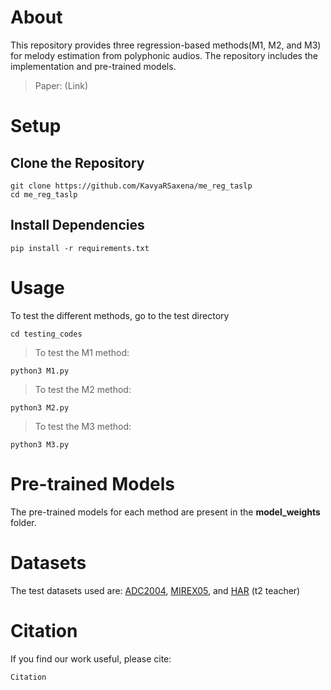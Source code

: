 # About
This repository provides three regression-based methods(M1, M2, and M3) for melody estimation from polyphonic audios. The repository includes the implementation and pre-trained models.

> Paper: (Link)

# Setup
## Clone the Repository 
```
git clone https://github.com/KavyaRSaxena/me_reg_taslp
cd me_reg_taslp
```
## Install Dependencies
```
pip install -r requirements.txt
```

# Usage
To test the different methods, go to the test directory
```
cd testing_codes
```
> To test the M1 method:
```
python3 M1.py 
```

> To test the M2 method:
```
python3 M2.py 
```

> To test the M3 method:
```
python3 M3.py 
```

# Pre-trained Models
The pre-trained models for each method are present in the **model_weights** folder.

# Datasets
The test datasets used are: [ADC2004](http://labrosa.ee.columbia.edu/projects/melody/), [MIREX05](http://labrosa.ee.columbia.edu/projects/melody/), and [HAR](https://zenodo.org/records/8252222) (t2 teacher)

# Citation
If you find our work useful, please cite:
```
Citation
```
